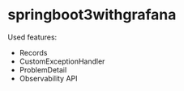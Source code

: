 # springboot3withgrafana

Used features:

- Records
- CustomExceptionHandler
- ProblemDetail
- Observability API
